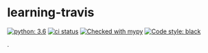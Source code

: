 # learning-travis

[![python: 3.6](https://img.shields.io/badge/python-3.6-blue)](https://www.python.org/)
[![ci status](https://travis-ci.com/tomwatson1024/learning-travis.svg?branch=master)](https://travis-ci.com/tomwatson1024/learning-travis)  [![Checked with mypy](http://www.mypy-lang.org/static/mypy_badge.svg)](http://mypy-lang.org/)
[![Code style: black](https://img.shields.io/badge/code%20style-black-000000.svg)](https://github.com/psf/black)


.